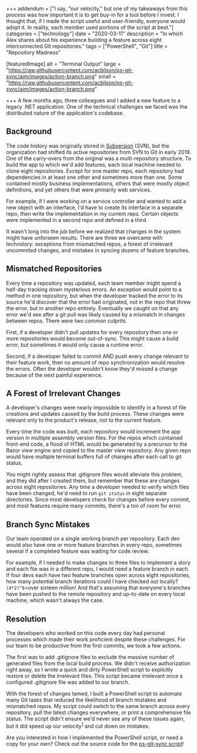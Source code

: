 +++
addendum = ["I say, \"our velocity,\" but one of my takeaways from this process was how important it is to get buy-in for a tool before I invest. I thought that, if I made the script useful and user-friendly, everyone would adopt it. In reality, each member used portions of the script at best."]
categories = ["technology"]
date = "2020-03-11"
description = "In which Alex shares about his experience building a feature across eight interconnected Git repositories."
tags = ["PowerShell", "Git"]
title = "Repository Madness"

[featuredImage]
  alt = "Terminal Output"
  large = "https://raw.githubusercontent.com/acbilson/ps-git-sync/aim/images/action-branch.png"
  small = "https://raw.githubusercontent.com/acbilson/ps-git-sync/aim/images/action-branch.png"

+++
A few months ago, three colleagues and I added a new feature to a legacy .NET application. One of the technical challenges we faced was the distributed nature of the application's codebase.

## Background

The code history was originally stored in [Subversion](https://en.wikipedia.org/wiki/Apache_Subversion) (SVN), but the organization had shifted its active repositories from SVN to Git in early 2019. One of the carry-overs from the original was a multi-repository structure. To build the app to which we'd add features, each local machine needed to clone eight repositories. Except for one master repo, each repository had dependencies in at least one other and sometimes more than one. Some contained mostly business implementations, others that were mostly object definitions, and yet others that were primarily web services.

For example, if I were working on a service controller and wanted to add a new object with an interface, I'd have to create its interface in a separate repo, then write the implementation in my current repo. Certain objects were implemented in a second repo and defined in a third.

It wasn't long into the job before we realized that changes in the system might have unforseen results. There are three we overcame with technolory: exceptions from mismatched repos, a forest of irrelevant uncommited changes, and mistakes in syncing dozens of feature branches.

## Mismatched Repositories

Every time a repository was updated, each team member might spend a half-day tracking down mysterious errors. An exception would point to a method in one repository, but when the developer tracked the error to its source he'd discover that the error had originated, not in the repo that threw the error, but in another repo entirely. Eventually we caught on that any error we'd see after a git pull was likely caused by a mismatch in changes between repos. There were two common culprits.

First, if a developer didn't pull updates for every repository then one or more repositories would become out-of-sync. This might cause a build error, but sometimes it would only cause a runtime error.

Second, if a developer failed to commit AND push every change relevant to their feature work, then no amount of repo synchronization would resolve the errors. Often the developer wouldn't know they'd missed a change because of the next painful experience.

## A Forest of Irrelevant Changes

A developer's changes were nearly impossible to identify in a forest of file creations and updates caused by the build process. These changes were relevant only to the product's release, not to the current feature.

Every time the code was built, each repository would increment the app version in multiple assembly version files. For the repos which contained front-end code, a flood of HTML would be generated by a precursor to the Razor view engine and copied to the master view repository. Any given repo would have multiple terminal buffers full of changes after each call to git status.

You might rightly assess that .gitignore files would alleviate this problem, and they did after I created them, but remember that these are changes across eight repositories. Any time a developer needed to verify which files have been changed, he'd need to run `git status` in eight separate directories. Since most developers check for changes before every commit, and most features require many commits, there's a ton of room for error.

## Branch Sync Mistakes

Our team operated on a single working branch per repository. Each dev would also have one or more feature branches in every repo, sometimes several if a completed feature was waiting for code review.

For example, if I needed to make changes to three files to implement a story and each file was in a different repo, I would need a feature branch in each. If four devs each have two feature branches open across eight repositories, how many potential branch iterations could I have checked out locally? `(4*2)^8`=over sixteen million! And that's assuming that everyone's branches have been pushed to the remote repository and up-to-date on every local machine, which wasn't always the case.

## Resolution

The developers who worked on this code every day had personal processes which made their work proficient despite these challenges. For our team to be productive from the first commits, we took a few actions. 

The first was to add .gitignore files to exclude the massive number of generated files from the local build process. We didn't receive authorization right away, so I wrote a quick and dirty PowerShell script to explicitly restore or delete the irrelevant files. This script became irrelevant once a configured .gitignore file was added to our branch.

With the forest of changes tamed, I built a PowerShell script to automate many Git tasks that reduced the likelihood of branch mistakes and mismatched repos. My script could switch to the same branch across every repository, pull the latest changes everywhere, or print a comprehensive file status. The script didn't ensure we'd never see any of these issues again, but it did speed up our velocity<sup>[1](#addendum)</sup> and cut down on mistakes.

Are you interested in how I implemented the PowerShell script, or need a copy for your own? Check out the source code for the <a href="https://github.com/acbilson/ps-git-sync.git">ps-git-sync script</a>!
